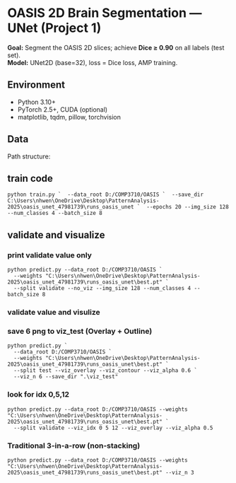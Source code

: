# OASIS 2D Brain Segmentation — UNet (Project 1)

**Goal:** Segment the OASIS 2D slices; achieve **Dice ≥ 0.90** on all labels (test set).  
**Model:** UNet2D (base=32), loss = Dice loss, AMP training.

## Environment
- Python 3.10+
- PyTorch 2.5+, CUDA (optional)
- matplotlib, tqdm, pillow, torchvision

## Data
Path structure:

## train code
```
python train.py `  --data_root D:/COMP3710/OASIS `  --save_dir C:\Users\nhwen\OneDrive\Desktop\PatternAnalysis-2025\oasis_unet_47981739\runs_oasis_unet `  --epochs 20 --img_size 128 --num_classes 4 --batch_size 8
```

## validate and visualize

### print validate value only
```
python predict.py --data_root D:/COMP3710/OASIS `
  --weights "C:\Users\nhwen\OneDrive\Desktop\PatternAnalysis-2025\oasis_unet_47981739\runs_oasis_unet\best.pt" `
  --split validate --no_viz --img_size 128 --num_classes 4 --batch_size 8
```
### validate value and visulize

### save 6 png to viz_test (Overlay + Outline)
```
python predict.py `
  --data_root D:/COMP3710/OASIS `
  --weights "C:\Users\nhwen\OneDrive\Desktop\PatternAnalysis-2025\oasis_unet_47981739\runs_oasis_unet\best.pt" `
  --split test --viz_overlay --viz_contour --viz_alpha 0.6 `
  --viz_n 6 --save_dir ".\viz_test"

```

### look for idx 0,5,12
```
python predict.py --data_root D:/COMP3710/OASIS --weights "C:\Users\nhwen\OneDrive\Desktop\PatternAnalysis-2025\oasis_unet_47981739\runs_oasis_unet\best.pt" `
  --split validate --viz_idx 0 5 12 --viz_overlay --viz_alpha 0.5
```

###  Traditional 3-in-a-row (non-stacking)
```
python predict.py --data_root D:/COMP3710/OASIS --weights "C:\Users\nhwen\OneDrive\Desktop\PatternAnalysis-2025\oasis_unet_47981739\runs_oasis_unet\best.pt" --viz_n 3
```